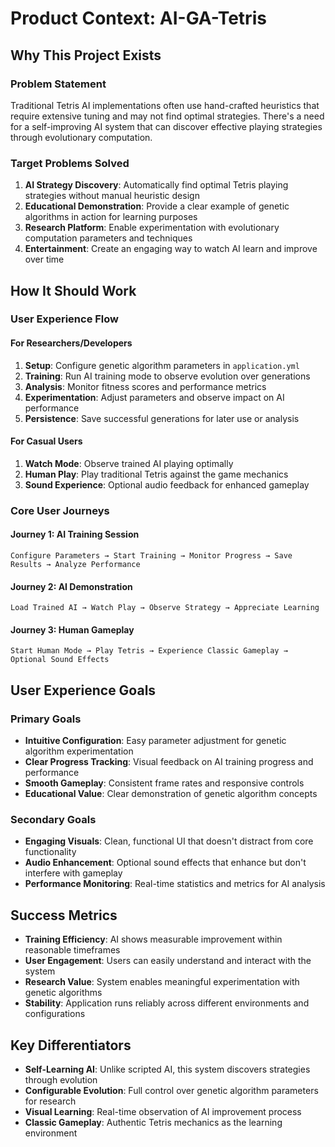 # Product Context: AI-GA-Tetris

## Why This Project Exists

### Problem Statement
Traditional Tetris AI implementations often use hand-crafted heuristics that require extensive tuning and may not find optimal strategies. There's a need for a self-improving AI system that can discover effective playing strategies through evolutionary computation.

### Target Problems Solved
1. **AI Strategy Discovery**: Automatically find optimal Tetris playing strategies without manual heuristic design
2. **Educational Demonstration**: Provide a clear example of genetic algorithms in action for learning purposes
3. **Research Platform**: Enable experimentation with evolutionary computation parameters and techniques
4. **Entertainment**: Create an engaging way to watch AI learn and improve over time

## How It Should Work

### User Experience Flow

#### For Researchers/Developers
1. **Setup**: Configure genetic algorithm parameters in `application.yml`
2. **Training**: Run AI training mode to observe evolution over generations
3. **Analysis**: Monitor fitness scores and performance metrics
4. **Experimentation**: Adjust parameters and observe impact on AI performance
5. **Persistence**: Save successful generations for later use or analysis

#### For Casual Users
1. **Watch Mode**: Observe trained AI playing optimally
2. **Human Play**: Play traditional Tetris against the game mechanics
3. **Sound Experience**: Optional audio feedback for enhanced gameplay

### Core User Journeys

#### Journey 1: AI Training Session
```
Configure Parameters → Start Training → Monitor Progress → Save Results → Analyze Performance
```

#### Journey 2: AI Demonstration
```
Load Trained AI → Watch Play → Observe Strategy → Appreciate Learning
```

#### Journey 3: Human Gameplay
```
Start Human Mode → Play Tetris → Experience Classic Gameplay → Optional Sound Effects
```

## User Experience Goals

### Primary Goals
- **Intuitive Configuration**: Easy parameter adjustment for genetic algorithm experimentation
- **Clear Progress Tracking**: Visual feedback on AI training progress and performance
- **Smooth Gameplay**: Consistent frame rates and responsive controls
- **Educational Value**: Clear demonstration of genetic algorithm concepts

### Secondary Goals
- **Engaging Visuals**: Clean, functional UI that doesn't distract from core functionality
- **Audio Enhancement**: Optional sound effects that enhance but don't interfere with gameplay
- **Performance Monitoring**: Real-time statistics and metrics for AI analysis

## Success Metrics
- **Training Efficiency**: AI shows measurable improvement within reasonable timeframes
- **User Engagement**: Users can easily understand and interact with the system
- **Research Value**: System enables meaningful experimentation with genetic algorithms
- **Stability**: Application runs reliably across different environments and configurations

## Key Differentiators
- **Self-Learning AI**: Unlike scripted AI, this system discovers strategies through evolution
- **Configurable Evolution**: Full control over genetic algorithm parameters for research
- **Visual Learning**: Real-time observation of AI improvement process
- **Classic Gameplay**: Authentic Tetris mechanics as the learning environment 